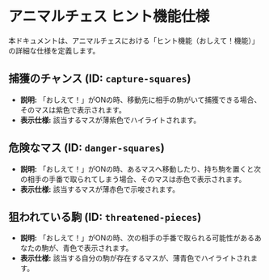 # アニマルチェス ヒント機能仕様

本ドキュメントは、アニマルチェスにおける「ヒント機能（おしえて！機能）」の詳細な仕様を定義します。

## 捕獲のチャンス (ID: `capture-squares`)

- **説明:** 「おしえて！」がONの時、移動先に相手の駒がいて捕獲できる場合、そのマスは紫色で表示されます。
- **表示仕様:** 該当するマスが薄紫色でハイライトされます。

## 危険なマス (ID: `danger-squares`)

- **説明:** 「おしえて！」がONの時、あるマスへ移動したり、持ち駒を置くと次の相手の手番で取られてしまう場合、そのマスは赤色で表示されます。
- **表示仕様:** 該当するマスが薄赤色で示唆されます。

## 狙われている駒 (ID: `threatened-pieces`)

- **説明:** 「おしえて！」がONの時、次の相手の手番で取られる可能性があるあなたの駒が、青色で表示されます。
- **表示仕様:** 該当する自分の駒が存在するマスが、薄青色でハイライトされます。